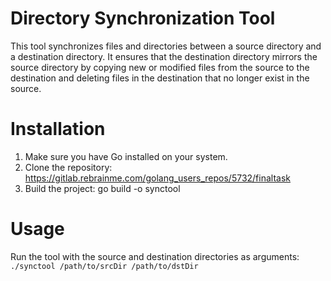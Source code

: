 # Directory Synchronization Tool
This tool synchronizes files and directories between a source directory and a destination directory. It ensures that the destination directory mirrors the source directory by copying new or modified files from the source to the destination and deleting files in the destination that no longer exist in the source.

# Installation
1. Make sure you have Go installed on your system.
2. Clone the repository:
 https://gitlab.rebrainme.com/golang_users_repos/5732/finaltask
3. Build the project:
go build -o synctool

# Usage
Run the tool with the source and destination directories as arguments:
`./synctool /path/to/srcDir /path/to/dstDir`
